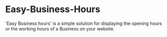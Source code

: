 # Easy-Business-Hours
 'Easy Business hours' is a simple solution for displaying the opening hours or the working hours of a Business on your website.

